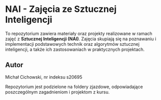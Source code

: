 # NAI - Zajęcia ze Sztucznej Inteligencji

To repozytorium zawiera materiały oraz projekty realizowane w ramach zajęć z **Sztucznej Inteligencji (NAI)**. Zajęcia skupiają się na poznawaniu i implementacji podstawowych technik oraz algorytmów sztucznej inteligencji, a także ich zastosowaniach w praktycznych projektach.

## Autor

Michał Cichowski, nr indeksu s20695

Repozytorium jest podzielone na foldery zjazdowe, odpowiadające poszczególnym zagadnieniom i projektom z kursu. 

